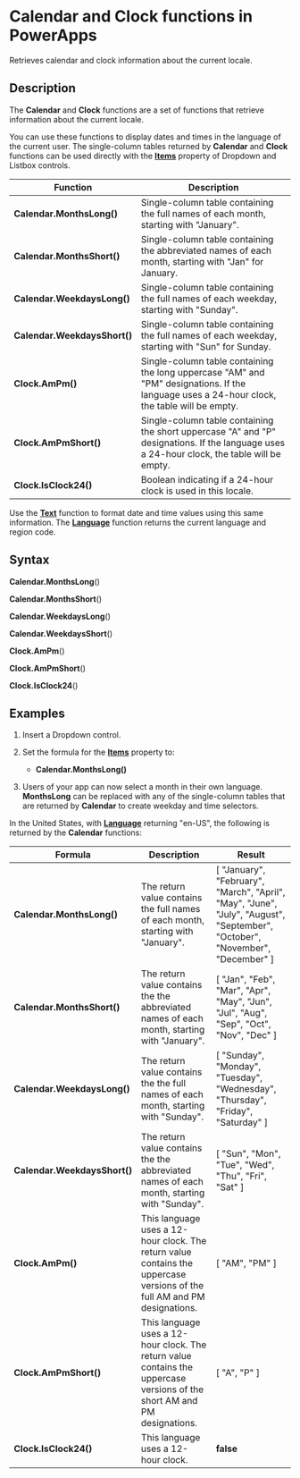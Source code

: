 <properties
	pageTitle="Calendar and Clock functions | Microsoft PowerApps"
	description="Reference information for the Calendar and Clock functions in PowerApps, including syntax and examples"
	services=""
	suite="powerapps"
	documentationCenter="na"
	authors="gregli-msft"
	manager="anneta"
	editor=""
	tags=""/>

<tags
   ms.service="powerapps"
   ms.devlang="na"
   ms.topic="article"
   ms.tgt_pltfrm="na"
   ms.workload="na"
   ms.date="11/07/2015"
   ms.author="gregli"/>

# Calendar and Clock functions in PowerApps #

Retrieves calendar and clock information about the current locale.

## Description ##

The **Calendar** and **Clock** functions are a set of functions that retrieve information about the current locale.

You can use these functions to display dates and times in the language of the current user.  The single-column tables returned by **Calendar** and **Clock** functions can be used directly with the **[Items](../controls/properties-core.md)** property of Dropdown and Listbox controls.

| Function | Description |
|----------|-------------|
| **Calendar.MonthsLong()** | Single-column table containing the full names of each month, starting with "January".    |
| **Calendar.MonthsShort()** | Single-column table containing the abbreviated names of each month, starting with "Jan" for January.   |
| **Calendar.WeekdaysLong()** | Single-column table containing the full names of each weekday, starting with "Sunday". |
| **Calendar.WeekdaysShort()** | Single-column table containing the full names of each weekday, starting with "Sun" for Sunday.  |
| **Clock.AmPm()** | Single-column table containing the long uppercase "AM" and "PM" designations.  If the language uses a 24-hour clock, the table will be empty. |
| **Clock.AmPmShort()** | Single-column table containing the short uppercase "A" and "P" designations.  If the language uses a 24-hour clock, the table will be empty. |
| **Clock.IsClock24()** | Boolean indicating if a 24-hour clock is used in this locale. |

Use the **[Text](function-text.md)** function to format date and time values using this same information.  The **[Language](function-language.md)** function returns the current language and region code.

## Syntax ##

**Calendar.MonthsLong**()

**Calendar.MonthsShort**()

**Calendar.WeekdaysLong**()

**Calendar.WeekdaysShort**()

**Clock.AmPm**()

**Clock.AmPmShort**()

**Clock.IsClock24**()

## Examples ##

1. Insert a Dropdown control.

2. Set the formula for the **[Items](../controls/properties-core.md)** property to:

	- **Calendar.MonthsLong()**

3. Users of your app can now select a month in their own language.  **MonthsLong** can be replaced with any of the single-column tables that are returned by **Calendar** to create weekday and time selectors.

In the United States, with **[Language](function-language.md)** returning "en-US", the following is returned by the **Calendar** functions:

| Formula | Description | Result |
|---------|-------------|--------|
| **Calendar.MonthsLong()** | The return value contains the full names of each month, starting with "January".  | [ "January", "February", "March", "April", "May", "June", "July", "August", "September", "October", "November", "December" ] |
| **Calendar.MonthsShort()** | The return value contains the the abbreviated names of each month, starting with "January".    | [ "Jan", "Feb", "Mar", "Apr", "May", "Jun", "Jul", "Aug", "Sep", "Oct", "Nov", "Dec" ] |
| **Calendar.WeekdaysLong()** | The return value contains the the full names of each month, starting with "Sunday".   | [ "Sunday", "Monday", "Tuesday", "Wednesday", "Thursday", "Friday", "Saturday" ] |
| **Calendar.WeekdaysShort()** | The return value contains the the abbreviated names of each month, starting with "Sunday".  | [ "Sun", "Mon", "Tue", "Wed", "Thu", "Fri", "Sat" ] |
| **Clock.AmPm()** | This language uses a 12-hour clock.  The return value contains the uppercase versions of the full AM and PM designations.  | [ "AM", "PM" ] |
| **Clock.AmPmShort()** | This language uses a 12-hour clock.  The return value contains the uppercase versions of the short AM and PM designations. | [ "A", "P" ] |
| **Clock.IsClock24()** | This language uses a 12-hour clock.  | **false** |
